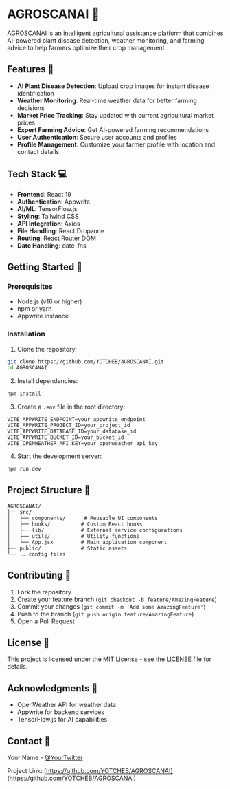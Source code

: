 # AGROSCANAI 🌱

AGROSCANAI is an intelligent agricultural assistance platform that combines AI-powered plant disease detection, weather monitoring, and farming advice to help farmers optimize their crop management.

## Features 🚀

- **AI Plant Disease Detection**: Upload crop images for instant disease identification
- **Weather Monitoring**: Real-time weather data for better farming decisions
- **Market Price Tracking**: Stay updated with current agricultural market prices
- **Expert Farming Advice**: Get AI-powered farming recommendations
- **User Authentication**: Secure user accounts and profiles
- **Profile Management**: Customize your farmer profile with location and contact details

## Tech Stack 💻

- **Frontend**: React 19
- **Authentication**: Appwrite
- **AI/ML**: TensorFlow.js
- **Styling**: Tailwind CSS
- **API Integration**: Axios
- **File Handling**: React Dropzone
- **Routing**: React Router DOM
- **Date Handling**: date-fns

## Getting Started 🌟

### Prerequisites

- Node.js (v16 or higher)
- npm or yarn
- Appwrite instance

### Installation

1. Clone the repository:
```bash
git clone https://github.com/YOTCHEB/AGROSCANAI.git
cd AGROSCANAI
```

2. Install dependencies:
```bash
npm install
```

3. Create a `.env` file in the root directory:
```env
VITE_APPWRITE_ENDPOINT=your_appwrite_endpoint
VITE_APPWRITE_PROJECT_ID=your_project_id
VITE_APPWRITE_DATABASE_ID=your_database_id
VITE_APPWRITE_BUCKET_ID=your_bucket_id
VITE_OPENWEATHER_API_KEY=your_openweather_api_key
```

4. Start the development server:
```bash
npm run dev
```

## Project Structure 📁

```
AGROSCANAI/
├── src/
│   ├── components/      # Reusable UI components
│   ├── hooks/          # Custom React hooks
│   ├── lib/            # External service configurations
│   ├── utils/          # Utility functions
│   └── App.jsx         # Main application component
├── public/             # Static assets
└── ...config files
```

## Contributing 🤝

1. Fork the repository
2. Create your feature branch (`git checkout -b feature/AmazingFeature`)
3. Commit your changes (`git commit -m 'Add some AmazingFeature'`)
4. Push to the branch (`git push origin feature/AmazingFeature`)
5. Open a Pull Request

## License 📝

This project is licensed under the MIT License - see the [LICENSE](LICENSE) file for details.

## Acknowledgments 🙏

- OpenWeather API for weather data
- Appwrite for backend services
- TensorFlow.js for AI capabilities

## Contact 📧

Your Name - [@YourTwitter](https://twitter.com/yourhandle)

Project Link: [https://github.com/YOTCHEB/AGROSCANAI](https://github.com/YOTCHEB/AGROSCANAI)
